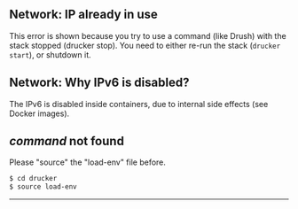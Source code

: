 ## Network: IP already in use
This error is shown because you try to use a command (like Drush) with the stack stopped (drucker stop). You need to either re-run the stack (```drucker start```), or shutdown it.

## Network: Why IPv6 is disabled?
The IPv6 is disabled inside containers, due to internal side effects (see Docker images).

## *command* not found
Please "source" the "load-env" file before.
```bash
$ cd drucker
$ source load-env
```

---
